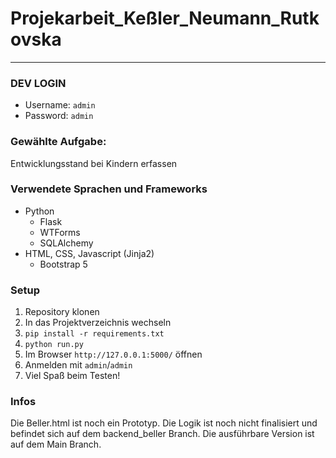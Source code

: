 # Projekarbeit_Keßler_Neumann_Rutkovska
___
### DEV LOGIN
- Username: `admin`
- Password: `admin`

### Gewählte Aufgabe: 
Entwicklungsstand bei Kindern erfassen

### Verwendete Sprachen und Frameworks
- Python
  - Flask
  - WTForms
  - SQLAlchemy
- HTML, CSS, Javascript (Jinja2)
  - Bootstrap 5

### Setup
1. Repository klonen
2. In das Projektverzeichnis wechseln
3. `pip install -r requirements.txt`
4. `python run.py`
5. Im Browser `http://127.0.0.1:5000/` öffnen
6. Anmelden mit `admin`/`admin`
7. Viel Spaß beim Testen!

### Infos
Die Beller.html ist noch ein Prototyp. Die Logik ist noch nicht finalisiert und befindet sich auf dem backend_beller Branch.
Die ausführbare Version ist auf dem Main Branch.